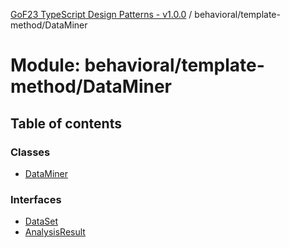 [GoF23 TypeScript Design Patterns - v1.0.0](../README.md) / behavioral/template-method/DataMiner

# Module: behavioral/template-method/DataMiner

## Table of contents

### Classes

- [DataMiner](../classes/behavioral_template_method_DataMiner.DataMiner.md)

### Interfaces

- [DataSet](../interfaces/behavioral_template_method_DataMiner.DataSet.md)
- [AnalysisResult](../interfaces/behavioral_template_method_DataMiner.AnalysisResult.md)
